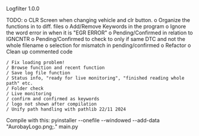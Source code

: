 Logfilter 1.0.0

TODO:
    o CLR Screen when changing vehicle and clr button. 
    o Organize the functions in to diff. files 
    o Add/Remove Keywords in the program
    o Ignore the word error in when it is "EGR ERROR"
    o Pending/Confirmed in relation to IGNCNTR
    o Pending/Confirmed to check to only if same DTC and not the whole filename
    o selection for mismatch in pending/confirmed
    o Refactor
    o Clean up commented code
    
    / Fix loading problem!
    / Browse function and recent function           
    / Save log file function 
    / Status info, "ready for live monitoring", "finished reading whole path" etc. 
    / Folder check
    / Live monitoring
    / confirm and confirmed as keywords
    / logo not shown after compilation
    / Unify path handling with pathlib 22/11 2024

Compile with this:
pyinstaller --onefile --windowed --add-data "AurobayLogo.png;." main.py
